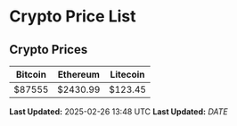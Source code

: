 # Crypto Price List

## Crypto Prices
| Bitcoin | Ethereum | Litecoin |
| ------- | -------- | -------- |
| $87555 | $2430.99 | $123.45 |
**Last Updated:** 2025-02-26 13:48 UTC
**Last Updated:** $DATE$
